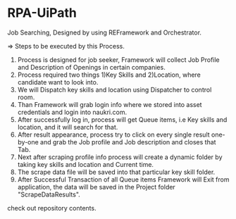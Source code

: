 # RPA-UiPath

Job Searching, Designed by using REFramework and Orchestrator.

=> Steps to be executed by this Process.

1) Process is designed for job seeker, Framework will collect Job Profile and Description of Openings in certain companies.
2) Process required two things 1)Key Skills and 2)Location, where candidate want to look into.
3) We will Dispatch key skills and location using Dispatcher to control room.
4) Than Framework will grab login info where we stored into asset credentials and login into naukri.com.
5) After successfully log in, process will get Queue items, i.e Key skills and location, and it will search for that.
6) After result appearance, process try to click on every single result one-by-one and grab the Job profile and Job description and closes that Tab.
7) Next after scraping profile info process will create a dynamic folder by taking key skills and location and Current time.
8) The scrape data file will be saved into that particular key skill folder.
9) After Successful Transaction of all Queue items Framework will Exit from application, the data will be saved in the Project folder "ScrapeDataResults".


check out repository contents.

